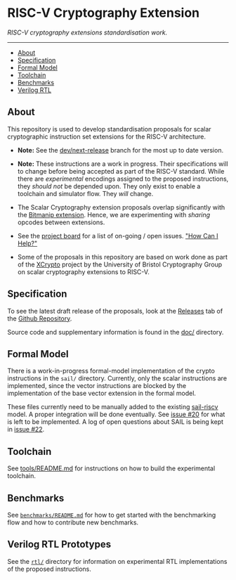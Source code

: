 
# RISC-V Cryptography Extension

*RISC-V cryptography extensions standardisation work.*

---

- [About](#About)
- [Specification](#Specification)
- [Formal Model](#Formal-Model)
- [Toolchain](#Toolchain)
- [Benchmarks](#Benchmarks)
- [Verilog RTL](#Verilog-RTL-Prototypes)

## About

This repository is used to develop standardisation proposals for
scalar cryptographic instruction set extensions for the RISC-V
architecture.

- **Note:** See the
   [dev/next-release](https://github.com/riscv/riscv-crypto/tree/dev/next-release)
   branch for the most up to date version.

- **Note:** These instructions are a work in progress. Their specifications
  will to change before being accepted as part of the RISC-V standard.  While
  there are *experimental* encodings assigned to the proposed instructions,
  they *should not* be depended upon.  They only exist to enable a toolchain
  and simulator flow.  They *will* change.

- The Scalar Cryptography extension proposals overlap significantly
  with the [Bitmanip extension](https://github.com/riscv/riscv-bitmanip).
  Hence, we are experimenting with *sharing* opcodes between extensions.
  
- See the [project board](https://github.com/riscv/riscv-crypto/projects/1)
  for a list of on-going  / open issues.
  ["How Can I Help?"](https://github.com/riscv/riscv-crypto/issues?q=is%3Aissue+is%3Aopen+label%3A%22help+wanted%22)

- Some of the proposals in this repository are based on work done as part of
  the [XCrypto](https://github.com/scarv/xcrypto) project by the University
  of Bristol Cryptography Group on scalar cryptography extensions
  to RISC-V.

## Specification

To see the latest draft release of the proposals, look at the
[Releases](https://github.com/riscv/riscv-crypto/releases) tab of
the [Github Repository](https://github.com/riscv/riscv-crypto).

Source code and supplementary information is found in the
[doc/](doc/README.md) directory.

## Formal Model

There is a work-in-progress formal-model implementation of the crypto
instructions in the `sail/` directory.
Currently, only the scalar instructions are implemented, since the
vector instructions are blocked by the implementation of the base
vector extension in the formal model.

These files currently need to be manually added to the existing
[sail-riscv](https://github.com/rems-project/sail-riscv)
model. A proper integration will be done eventually.
See [issue #20](https://github.com/riscv/riscv-crypto/issues/20)
for what is left to be implemented.
A log of open questions about SAIL is being kept in
[issue #22](https://github.com/riscv/riscv-crypto/issues/22).

## Toolchain

See [tools/README.md](tools/README.md) for instructions on how to
build the experimental toolchain.

## Benchmarks

See [`benchmarks/README.md`](benchmarks/README.md) for how to
get started with the benchmarking flow and how to contribute new
benchmarks.

## Verilog RTL Prototypes

See the [`rtl/`](rtl/) directory for information on experimental
RTL implementations of the proposed instructions.

